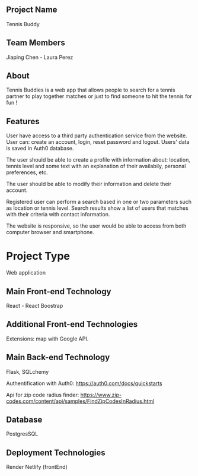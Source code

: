 ## Project Name
Tennis Buddy

## Team Members
Jiaping Chen - Laura Perez

## About
Tennis Buddies is a web app that allows people to search for a tennis partner to play together 
matches or just to find someone to hit the tennis for fun !

## Features

User have access to a third party authentication service from the website. User can: create an account, login, reset password and logout. Users' data is saved in Auth0 database. 

The user should be able to create a profile with information about: location, tennis level and some text with an explanation of their availabily, personal preferences, etc.

The user should be able to modify their information and delete their account.

Registered user can perform a search based in one or two parameters such as location or tennis level.
Search results show a list of users that matches with their criteria with contact information.

The website is responsive, so the user would be able to access from both computer browser and smartphone. 


# Project Type
Web application

## Main Front-end Technology
React - React Boostrap 
## Additional Front-end Technologies
Extensions: map with Google API.
## Main Back-end Technology
Flask, SQLchemy

Authentification with Auth0:
https://auth0.com/docs/quickstarts

Api for zip code radius finder:
https://www.zip-codes.com/content/api/samples/FindZipCodesInRadius.html

## Database 
PostgresSQL

## Deployment Technologies
Render 
Netlify (frontEnd)
